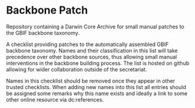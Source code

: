 # Backbone Patch
Repository containing a Darwin Core Archive for small manual patches to the GBIF backbone taxonomy.


A checklist providing patches to the automatically assembled GBIF backbone taxonomy.
Names and their classification in this list will take precedence over other backbone sources, 
thus allowing small manual interventions in the backbone building process.
The list is hosted on github allowing for wider collaboration outside of the secretariat.


Names in this checklist should be removed once they appear in other trusted checklists. 
When adding new names into this list all entries should be assigned some remarks why this name exists and ideally a link to some other online resource via dc:references.

